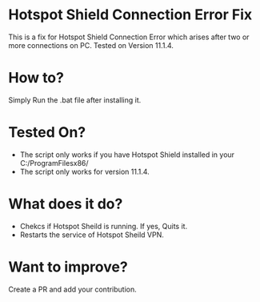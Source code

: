 
# Hotspot Shield Connection Error Fix
This is a fix for Hotspot Shield Connection Error which arises after two or more connections on PC. Tested on Version 11.1.4.
# How to?
Simply Run the .bat file after installing it.
# Tested On?
- The script only works if you have Hotspot Shield installed in your C:/ProgramFilesx86/
- The script only works for version 11.1.4.
# What does it do?
- Chekcs if Hotspot Sheild is running. If yes, Quits it.
- Restarts the service of Hotspot Sheild VPN.
# Want to improve?
Create a PR and add your contribution.
